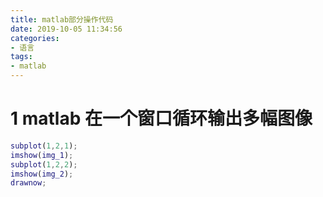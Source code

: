 ```yaml
---
title: matlab部分操作代码
date: 2019-10-05 11:34:56
categories:
- 语言
tags:
- matlab
---
```


# 1 matlab 在一个窗口循环输出多幅图像

```matlab
subplot(1,2,1);
imshow(img_1);
subplot(1,2,2);
imshow(img_2);
drawnow;

```

